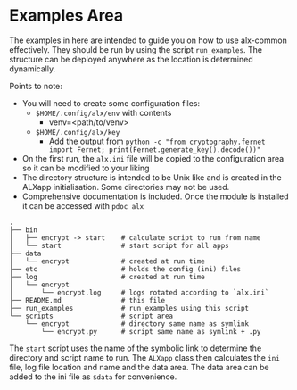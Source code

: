 # Examples Area

The examples in here are intended to guide you on how to
use alx-common effectively. They should be run by using the 
script `run_examples`. The structure can be deployed
anywhere as the location is determined dynamically.

Points to note:
* You will need to create some configuration files:
  * `$HOME/.config/alx/env` with contents
    * venv=<path/to/venv>
  * `$HOME/.config/alx/key`
    * Add the output from `python -c "from cryptography.fernet import Fernet; print(Fernet.generate_key().decode())"`
* On the first run, the `alx.ini` file will be copied to the 
configuration area so it can be modified to your liking
* The directory structure is intended to be Unix like and
is created in the ALXapp initialisation. Some directories
may not be used.
* Comprehensive documentation is included. Once the module
is installed it can be accessed with `pdoc alx`

```
.
├── bin
│   ├── encrypt -> start    # calculate script to run from name
│   └── start               # start script for all apps
├── data
│   └── encrypt             # created at run time
├── etc                     # holds the config (ini) files
├── log                     # created at run time
│   └── encrypt
│       └── encrypt.log     # logs rotated according to `alx.ini`
├── README.md               # this file
├── run_examples            # run examples using this script
└── scripts                 # script area
    └── encrypt             # directory same name as symlink
        └── encrypt.py      # script same name as symlink + .py
```
The `start` script uses the name of the symbolic link to determine
the directory and script name to run. The `ALXapp` class then 
calculates the `ini` file, log file location and name and the data 
area. The data area can be added to the ini file as `$data` for 
convenience.


